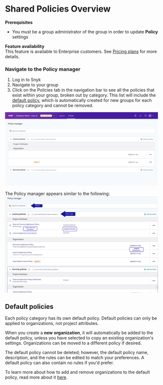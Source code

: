 # Shared Policies Overview

**Prerequisites**

* You must be a group administrator of the group in order to update **Policy** settings

**Feature availability**  
This feature is available to Enterprise customers. See [Pricing plans](https://snyk.io/plans/) for more details.

### Navigate to the Policy manager

1. Log in to Snyk 
2. Navigate to your group
3. Click on the Policies tab in the navigation bar to see all the policies that exist within your group, broken out by category. This list will include the [default policy](shared-policies-overview.md), which is automatically created for new groups for each policy category and cannot be removed.

![](../../.gitbook/assets/screen_shot_2021-08-11_at_2.15.48_pm.png)

The Policy manager appears similar to the following: ![Screenshot\_2021-03-26\_at\_11.04.50\_am.png](../../.gitbook/assets/screenshot_2021-03-26_at_11.04.50_am.png)

## Default policies <a id="h_01F2R7AA82B5249CFE8KPG4J7N"></a>

Each policy category has its own default policy. Default policies can only be applied to organizations, not project attributes.

When you create a **new** **organization**, it will automatically be added to the default policy, unless you have selected to copy an existing organization's settings. Organizations can be moved to a different policy if desired.

The default policy cannot be deleted; however, the default policy name, description, and the rules can be edited to match your preferences. A default policy can also contain no rules if you'd prefer.

To learn more about how to add and remove organizations to the default policy, read more about it [here](https://support.snyk.io/hc/en-us/articles/360007590198).

